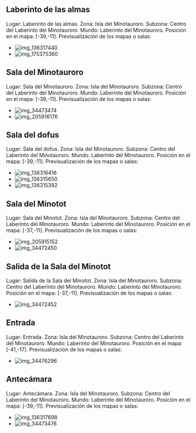 ## Laberinto de las almas
Lugar: Laberinto de las almas.
Zona: Isla del Minotauroro.
Subzona: Centro del Laberinto del Minotauroro.
Mundo: Laberinto del Minotauroro.
Posición en el mapa: [-39,-11].
Previsualización de los mapas o salas:
- ![img_136317440](https://media.discordapp.net/attachments/1115311447145193482/1115324690299363420/136317440.jpg)
- ![img_175375360](https://media.discordapp.net/attachments/1115311447145193482/1115339598273462282/175375360.jpg)

## Sala del Minotauroro
Lugar: Sala del Minotauroro.
Zona: Isla del Minotauroro.
Subzona: Centro del Laberinto del Minotauroro.
Mundo: Laberinto del Minotauroro.
Posición en el mapa: [-39,-11].
Previsualización de los mapas o salas:
- ![img_34473474](https://media.discordapp.net/attachments/1115311447145193482/1115356440484380822/34473474.jpg)
- ![img_205916176](https://media.discordapp.net/attachments/1115311447145193482/1115348251961462794/205916176.jpg)

## Sala del dofus
Lugar: Sala del dofus.
Zona: Isla del Minotauroro.
Subzona: Centro del Laberinto del Minotauroro.
Mundo: Laberinto del Minotauroro.
Posición en el mapa: [-39,-11].
Previsualización de los mapas o salas:
- ![img_136316416](https://media.discordapp.net/attachments/1115311447145193482/1115324686939738253/136316416.jpg)
- ![img_136315650](https://media.discordapp.net/attachments/1115311447145193482/1115324685534629959/136315650.jpg)
- ![img_136315392](https://media.discordapp.net/attachments/1115311447145193482/1115324684070821898/136315392.jpg)

## Sala del Minotot
Lugar: Sala del Minotot.
Zona: Isla del Minotauroro.
Subzona: Centro del Laberinto del Minotauroro.
Mundo: Laberinto del Minotauroro.
Posición en el mapa: [-37,-11].
Previsualización de los mapas o salas:
- ![img_205915152](https://media.discordapp.net/attachments/1115311447145193482/1115348173729300591/205915152.jpg)
- ![img_34472450](https://media.discordapp.net/attachments/1115311447145193482/1115356404778287135/34472450.jpg)

## Salida de la Sala del Minotot
Lugar: Salida de la Sala del Minotot.
Zona: Isla del Minotauroro.
Subzona: Centro del Laberinto del Minotauroro.
Mundo: Laberinto del Minotauroro.
Posición en el mapa: [-37,-11].
Previsualización de los mapas o salas:
- ![img_34472452](https://media.discordapp.net/attachments/1115311447145193482/1115356406229512304/34472452.jpg)

## Entrada
Lugar: Entrada.
Zona: Isla del Minotauroro.
Subzona: Centro del Laberinto del Minotauroro.
Mundo: Laberinto del Minotauroro.
Posición en el mapa: [-41,-17].
Previsualización de los mapas o salas:
- ![img_34476296](https://media.discordapp.net/attachments/1115311447145193482/1115356503835156582/34476296.jpg)

## Antecámara
Lugar: Antecámara.
Zona: Isla del Minotauroro.
Subzona: Centro del Laberinto del Minotauroro.
Mundo: Laberinto del Minotauroro.
Posición en el mapa: [-39,-11].
Previsualización de los mapas o salas:
- ![img_136317698](https://media.discordapp.net/attachments/1115311447145193482/1115324692417486858/136317698.jpg)
- ![img_34473476](https://media.discordapp.net/attachments/1115311447145193482/1115356441990135900/34473476.jpg)